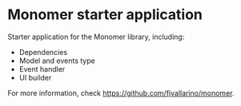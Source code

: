 # Monomer starter application

Starter application for the Monomer library, including:

- Dependencies
- Model and events type
- Event handler
- UI builder

For more information, check https://github.com/fjvallarino/monomer.
